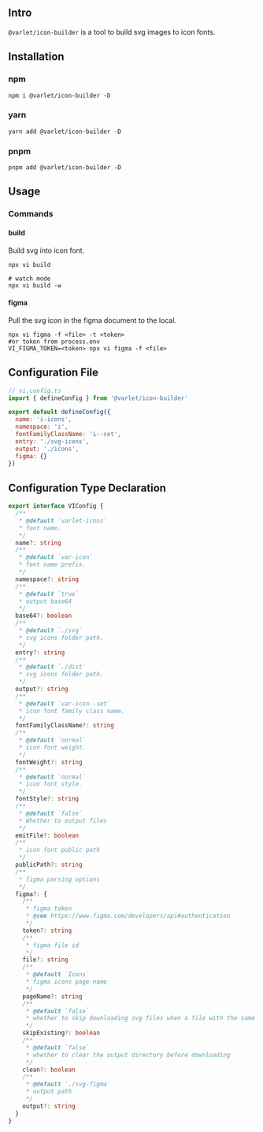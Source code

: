 ## Intro

`@varlet/icon-builder` is a tool to build svg images to icon fonts.

## Installation

### npm

```shell
npm i @varlet/icon-builder -D
```

### yarn

```shell
yarn add @varlet/icon-builder -D
```

### pnpm

```shell
pnpm add @varlet/icon-builder -D
```

## Usage

### Commands

#### build

Build svg into icon font.

```shell
npx vi build

# watch mode
npx vi build -w
```

#### figma

Pull the svg icon in the figma document to the local.

```shell
npx vi figma -f <file> -t <token>
#or token from process.env
VI_FIGMA_TOKEN=<token> npx vi figma -f <file>
```

## Configuration File

```js
// vi.config.ts
import { defineConfig } from '@varlet/icon-builder'

export default defineConfig({
  name: 'i-icons',
  namespace: 'i',
  fontFamilyClassName: 'i--set',
  entry: './svg-icons',
  output: './icons',
  figma: {}
})
```

## Configuration Type Declaration

```ts
export interface VIConfig {
  /**
   * @default `varlet-icons`
   * font name.
   */
  name?: string
  /**
   * @default `var-icon`
   * font name prefix.
   */
  namespace?: string
  /**
   * @default `true`
   * output base64
   */
  base64?: boolean
  /**
   * @default `./svg`
   * svg icons folder path.
   */
  entry?: string
  /**
   * @default `./dist`
   * svg icons folder path.
   */
  output?: string
  /**
   * @default `var-icon--set`
   * icon font family class name.
   */
  fontFamilyClassName?: string
  /**
   * @default `normal`
   * icon font weight.
   */
  fontWeight?: string
  /**
   * @default `normal`
   * icon font style.
   */
  fontStyle?: string
  /**
   * @default `false`
   * Whether to output files
   */
  emitFile?: boolean
  /**
   * icon font public path
   */
  publicPath?: string
  /**
   * figma parsing options
   */
  figma?: {
    /**
     * figma token
     * @see https://www.figma.com/developers/api#authentication
     */
    token?: string
    /**
     * figma file id
     */
    file?: string
    /**
     * @default `Icons`
     * figma icons page name
     */
    pageName?: string
    /**
     * @default `false`
     * whether to skip downloading svg files when a file with the same name exists locally
     */
    skipExisting?: boolean
    /**
     * @default `false`
     * whether to clear the output directory before downloading
     */
    clean?: boolean
    /**
     * @default `./svg-figma`
     * output path
     */
    output?: string
  }
}
```
